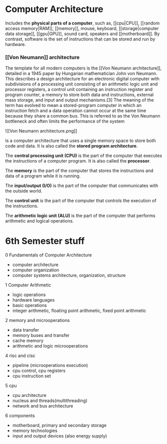 # Computer Architecture

Includes the **physical parts of a computer**, such as, [[cpu|CPU]], [[random access memory|RAM]], [[memory]], mouse, keyboard, [[storage|computer data storage]], [[gpu|GPU]], sound card, speakers and [[motherboard]].
By contrast, software is the set of instructions that can be stored and run by hardware. 


### [[Von Neumann]] architecture
The template for all modern computers is the [[Von Neumann architecture]], detailed in a 1945 paper by Hungarian mathematician John von Neumann. This describes a design architecture for an electronic digital computer with subdivisions of a processing unit consisting of an arithmetic logic unit and processor registers, a control unit containing an instruction register and program counter, a memory to store both data and instructions, external mass storage, and input and output mechanisms.[3] The meaning of the term has evolved to mean a stored-program computer in which an instruction fetch and a data operation cannot occur at the same time because they share a common bus. This is referred to as the Von Neumann bottleneck and often limits the performance of the system

![[Von Neumann architecture.png]]

Is a computer architecture that uses a single memory space to store both code and data. It is also called the **stored program architecture**.

The **central processing unit (CPU)** is the part of the computer that executes the instructions of a computer program. It is also called the **processor**.

The **memory** is the part of the computer that stores the instructions and data of a program while it is running.

The **input/output (I/O)** is the part of the computer that communicates with the outside world.

The **control unit** is the part of the computer that controls the execution of the instructions.

The **arithmetic logic unit (ALU)** is the part of the computer that performs arithmetic and logical operations.


# 6th Semester stuff

0 Fundamentals of Computer Architecture
- computer architecture
- computer organization
- computer systems architecture, organization, structure

1 Computer Arithmetic
- logic operations
- hardware languages
- basic operations
- integer arithmetic, floating point arithmetic, fixed point arithmetic

2 memory and microoperations
- data transfer
- memory buses and transfer
- cache memory
- arithmetic and logic microoperations

4 risc and cisc
- pipeline (microoperations execution)
- cpu control, cpu registers
- cpu instruction set

5 cpu
- cpu architecture
- nucleus and threads(multithreading)
- network and bus architecture

6 components
- motherboard, primary and secondary storage
- memory technologies
- input and output devices (also energy supply)

